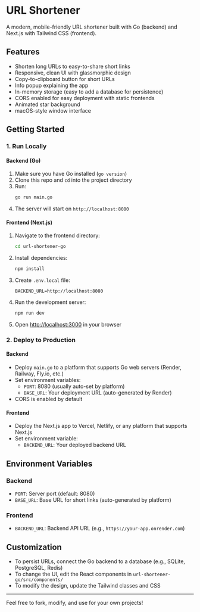 # URL Shortener

A modern, mobile-friendly URL shortener built with Go (backend) and Next.js with Tailwind CSS (frontend).

## Features
- Shorten long URLs to easy-to-share short links
- Responsive, clean UI with glassmorphic design
- Copy-to-clipboard button for short URLs
- Info popup explaining the app
- In-memory storage (easy to add a database for persistence)
- CORS enabled for easy deployment with static frontends
- Animated star background
- macOS-style window interface

## Getting Started

### 1. Run Locally

#### Backend (Go)
1. Make sure you have Go installed (`go version`)
2. Clone this repo and `cd` into the project directory
3. Run:
   ```sh
   go run main.go
   ```
4. The server will start on `http://localhost:8080`

#### Frontend (Next.js)
1. Navigate to the frontend directory:
   ```sh
   cd url-shortener-go
   ```
2. Install dependencies:
   ```sh
   npm install
   ```
3. Create `.env.local` file:
   ```env
   BACKEND_URL=http://localhost:8080
   ```
4. Run the development server:
   ```sh
   npm run dev
   ```
5. Open [http://localhost:3000](http://localhost:3000) in your browser

### 2. Deploy to Production

#### Backend
- Deploy `main.go` to a platform that supports Go web servers (Render, Railway, Fly.io, etc.)
- Set environment variables:
  - `PORT`: 8080 (usually auto-set by platform)
  - `BASE_URL`: Your deployment URL (auto-generated by Render)
- CORS is enabled by default

#### Frontend
- Deploy the Next.js app to Vercel, Netlify, or any platform that supports Next.js
- Set environment variable:
  - `BACKEND_URL`: Your deployed backend URL

## Environment Variables

### Backend
- `PORT`: Server port (default: 8080)
- `BASE_URL`: Base URL for short links (auto-generated by platform)

### Frontend
- `BACKEND_URL`: Backend API URL (e.g., `https://your-app.onrender.com`)

## Customization
- To persist URLs, connect the Go backend to a database (e.g., SQLite, PostgreSQL, Redis)
- To change the UI, edit the React components in `url-shortener-go/src/components/`
- To modify the design, update the Tailwind classes and CSS

---

Feel free to fork, modify, and use for your own projects! 